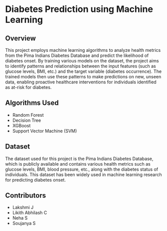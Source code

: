 # Diabetes Prediction using Machine Learning

## Overview
This project employs machine learning algorithms to analyze health metrics from the Pima Indians Diabetes Database and predict the likelihood of diabetes onset. By training various models on the dataset, the project aims to identify patterns and relationships between the input features (such as glucose levels, BMI, etc.) and the target variable (diabetes occurrence). The trained models then use these patterns to make predictions on new, unseen data, enabling proactive healthcare interventions for individuals identified as at-risk for diabetes.

## Algorithms Used
- Random Forest
- Decision Tree
- XGBoost
- Support Vector Machine (SVM)

## Dataset
The dataset used for this project is the Pima Indians Diabetes Database, which is publicly available and contains various health metrics such as glucose levels, BMI, blood pressure, etc., along with the diabetes status of individuals. This dataset has been widely used in machine learning research for predicting diabetes onset.

## Contributors
- Lakshmi J
- Likith Abhilash C
- Neha S
- Soujanya S
